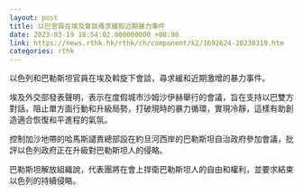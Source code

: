 ```yaml
---
layout: post
title: 以巴官員在埃及會談尋求緩和近期暴力事件
date: 2023-03-19 18:54:02.000000000 +08:00
link: https://news.rthk.hk/rthk/ch/component/k2/1692624-20230319.htm
categories: rthk
---
```


以色列和巴勒斯坦官員在埃及斡旋下會談，尋求緩和近期激增的暴力事件。

埃及外交部發表聲明，表示在度假城市沙姆沙伊赫舉行的會議，旨在支持以巴雙方對話，阻止單方面行動和升級局勢，打破現時的暴力循環，實現冷靜，這樣有助創造適合恢復和平進程的氣氛。

控制加沙地帶的哈馬斯譴責總部設在約旦河西岸的巴勒斯坦自治政府參加會議，批評以色列政府正在升級對巴勒斯坦人的侵略。

巴勒斯坦解放組織說，代表團將在會上捍衛巴勒斯坦人的自由和權利，並要求結束以色列的持續侵略。
